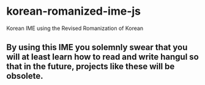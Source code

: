 # korean-romanized-ime-js
Korean IME using the Revised Romanization of Korean

## By using this IME you solemnly swear that you will at least learn how to read and write hangul so that in the future, projects like these will be obsolete.
